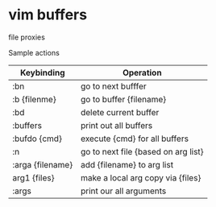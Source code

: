 # vim buffers

file proxies

Sample actions

| Keybinding       | Operation                           |
| ---------------- | ----------------------------------- |
| :bn              | go to next bufffer                  |
| :b {filenme}     | go to buffer {filename}             |
| :bd              | delete current buffer               |
| :buffers         | print out all buffers               |
| :bufdo {cmd}     | execute {cmd} for all buffers       |
| :n               | go to next file {based on arg list} |
| :arga {filename} | add {filename} to arg list          |
| arg1 {files}     | make a local arg copy via {files}   |
| :args            | print our all arguments             |
